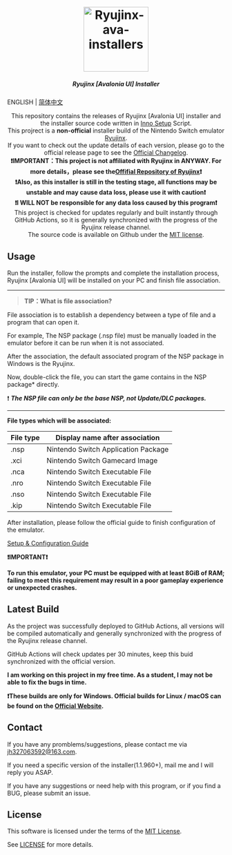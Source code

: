 <h1 align="center">
  <br>
  <a href="https://github.com/LuccaWang404/Ryujinx-ava-installers"><img src="https://pic.imgdb.cn/item/64e25563661c6c8e54b74b17.png" alt="Ryujinx-ava-installers" width="150"></a>
</h1>

<h5 align="center">
<b>Ryujinx [Avalonia UI] Installer</b>
</h5>

ENGLISH | [简体中文](./README.md)

<p align="center">
       This repository contains the releases of Ryujinx [Avalonia UI] installer and the installer source code written in <a href ="https://jrsoftware.org/isinfo.php">Inno 
       Setup</a> Script.</br>
       This projrect is a <b>non-official</b> installer build of the Nintendo Switch emulator <a href="https://github.com/Ryujinx/Ryujinx">Ryujinx</a>.</br>
       If you want to check out the update details of each version, please go to the official release page to see the <a href="https://github.com/Ryujinx/Ryujinx/wiki/Changelog">Official Changelog</a>.</br>
       <b>❗️IMPORTANT：This project is not affiliated with Ryujinx in ANYWAY. For more details，please see the<a href="https://github.com/Ryujinx/Ryujinx">Offifial Repository of Ryujinx</a>❗️</b></br>
       <b>❗️Also, as this installer is still in the testing stage, all functions may be unstable and may cause data loss, please use it with caution❗️</b></br>
       <b>❗️I WILL NOT be responsible for any data loss caused by this program❗️</b></br>
       This project is checked for updates regularly and built instantly through GitHub Actions, so it is generally synchronized with the progress of the Ryujinx release channel.</br>
       The source code is available on Github under the <a href="./LICENSE.txt">MIT license</a>. </br>
</p>

## Usage
Run the installer, follow the prompts and complete the installation process, Ryujinx [Avalonia UI] will be installed on your PC and finish file association.

***
> **TIP：What is file association?**

File association is to establish a dependency between a type of file and a program that can open it.

For example, The NSP package (.nsp file) must be manually loaded in the emulator before it can be run when it is not associated.

After the association, the default associated program of the NSP package in Windows is the Ryujinx.

Now, double-click the file, you can start the game contains in the NSP package* directly.

❗️ ***The NSP file can only be the base NSP, not Update/DLC packages.***

***

**File types which will be associated:**

| File type | Display name after association     |
| -------- | ----------------------------------- |
| .nsp     | Nintendo Switch Application Package |
| .xci     | Nintendo Switch Gamecard Image      |
| .nca     | Nintendo Switch Executable File     |
| .nro     | Nintendo Switch Executable File     |
| .nso     | Nintendo Switch Executable File     |
| .kip     | Nintendo Switch Executable File     |

After installation, please follow the official guide to finish configuration of the emulator. 

[Setup & Configuration Guide](https://github.com/Ryujinx/Ryujinx/wiki/Ryujinx-Setup-&-Configuration-Guide)

**❗️IMPORTANT❗️**

**To run this emulator, your PC must be equipped with at least 8GiB of RAM; failing to meet this requirement may result in a poor gameplay experience or unexpected crashes.**

## Latest Build
As the project was successfully deployed to GitHub Actions, all versions will be compiled automatically and generally synchronized with the progress of the Ryujinx release channel.

GitHub Actions will check updates per 30 minutes, keep this buid synchronized with the official version.

**I am working on this project in my free time. As a student, I may not be able to fix the bugs in time.**

**❗️These builds are only for Windows. Official builds for Linux / macOS can be found on the [Official Website](https://ryujinx.org/download).**

## Contact
If you have any promblems/suggestions, please contact me via [jh327063592@163.com](mailto:jh327063592@163.com).

If you need a specific version of the installer(1.1.960+), mail me and I will reply you ASAP.

If you have any suggestions or need help with this program, or if you find a BUG, please submit an issue.


## License
This software is licensed under the terms of the [MIT License](./LICENSE.txt).

See [LICENSE](./LICENSE.txt) for more details.
